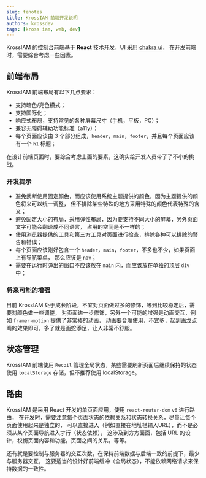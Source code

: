 ```yaml
---
slug: fenotes
title: KrossIAM 前端开发说明
authors: krossdev
tags: [kross iam, web, dev]
---
```


KrossIAM 的控制台前端基于 **React** 技术开发，UI 采用 [chakra ui](https://chakra-ui.com)，
在开发前端时，需要综合考虑一些因素。

<!--truncate-->

## 前端布局

KrossIAM 前端布局有以下几点要求：

* 支持暗色/亮色模式；
* 支持国际化；
* 响应式布局，支持常见的各种屏幕尺寸（手机，平板，PC）；
* 兼容无障碍辅助功能标准（a11y）；
* 每个页面应该由 3 个部分组成，`header`，`main`，`footer`，并且每个页面应该有一个 `h1` 标题；

在设计前端页面时，要综合考虑上面的要素，这确实给开发人员带了了不小的挑战。

### 开发提示

* 避免武断使用固定颜色，而应该使用系统主题提供的颜色，因为主题提供的颜色将来可以统一调整，
  但不排除某些特殊的地方采用特殊的颜色代表特殊的含义；
* 避免固定大小的布局，采用弹性布局，因为要支持不同大小的屏幕，另外页面文字可能会翻译成不同语言，
  占用的空间是不一样的；
* 使用浏览器提供的工具和第三方工具对页面进行检查，排除各种可以排除的警告和错误；
* 每个页面应该刚好包含一个 `header`，`main`，`footer`，不多也不少，如果页面上有导航菜单，
  那么应该是 `nav`；
* 需要在运行时弹出的窗口不应该放在 `main` 内，而应该放在单独的顶层 `div` 中；

### 将来可能的增强

目前 KrossIAM 处于成长阶段，不宜对页面做过多的修饰，等到比较稳定后，需要对颜色做一些调整，
对页面进一步修饰，另外一个可能的增强是动画交互，例如 `framer-motion` 提供了非常棒的动画，
动画要合理使用，不宜多，起到画龙点睛的效果即可，多了就是画蛇添足，让人非常不舒服。

## 状态管理

KrossIAM 前端使用 `Recoil` 管理全局状态，某些需要刷新页面后继续保持的状态使用
`localStorage` 存储，但不推荐使用 localStorage。

## 路由

KrossIAM 是采用 React 开发的单页面应用，使用 `react-router-dom` `v6` 进行路由，
在开发时，需要注意每个页面状态的依赖关系和状态转换关系，尽量让每个页面使用起来是独立的，
可以直接进入（例如直接在地址栏输入URL），而不是必须从某个页面导航进入才行（状态依赖），
这涉及到方方面面，包括 URL 的设计，权衡页面内容和功能，页面之间的关系，等等。

还有就是要控制与服务器的交互次数，在保持前端数据与后端一致的前提下，最少与服务器交互，
这要适当的设计好前端缓冲（全局状态），不能依赖网络请求来保持数据的一致性。
